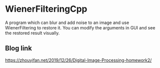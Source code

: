 # WienerFilteringCpp
A program which can blur and add noise to an image and use WienerFiltering to restore it. You can modify the arguments in GUI and see the restored result visually.

## Blog link
https://zhouyifan.net/2019/12/26/Digital-Image-Processing-homework2/
